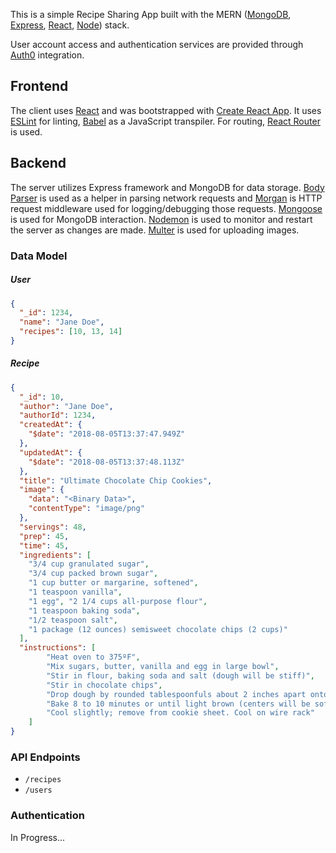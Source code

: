 This is a simple Recipe Sharing App built with the MERN ([MongoDB](https://www.mongodb.com/), [Express](https://expressjs.com/), [React](https://reactjs.org/), [Node](https://nodejs.org/)) stack.

User account access and authentication services are provided through [Auth0](https://auth0.com) integration.

## Frontend
The client uses [React](https://reactjs.org/) and was bootstrapped with [Create React App](https://github.com/facebookincubator/create-react-app). It uses [ESLint](https://eslint.org/) for linting, [Babel](https://babeljs.io/) as a JavaScript transpiler. For routing, [React Router](https://github.com/ReactTraining/react-router) is used.

## Backend
The server utilizes Express framework and MongoDB for data storage. [Body Parser](https://github.com/expressjs/body-parser#readme) is used as a helper in parsing network requests and [Morgan](https://github.com/expressjs/morgan) is HTTP request middleware used for logging/debugging those requests. [Mongoose](http://mongoosejs.com/) is used for MongoDB interaction. [Nodemon](https://github.com/remy/nodemon) is used to monitor and restart the server as changes are made. [Multer](https://www.npmjs.com/package/multer) is used for uploading images.

### Data Model
##### User
```json
{
  "_id": 1234,
  "name": "Jane Doe",
  "recipes": [10, 13, 14]
}
```
##### Recipe
```json
{
  "_id": 10,
  "author": "Jane Doe",
  "authorId": 1234,
  "createdAt": {
    "$date": "2018-08-05T13:37:47.949Z"
  },
  "updatedAt": {
    "$date": "2018-08-05T13:37:48.113Z"
  },
  "title": "Ultimate Chocolate Chip Cookies",
  "image": {
    "data": "<Binary Data>",
    "contentType": "image/png"
  },
  "servings": 48,
  "prep": 45,
  "time": 45,
  "ingredients": [
  	"3/4 cup granulated sugar", 
  	"3/4 cup packed brown sugar", 
  	"1 cup butter or margarine, softened", 
  	"1 teaspoon vanilla", 
  	"1 egg", "2 1/4 cups all-purpose flour", 
  	"1 teaspoon baking soda", 
  	"1/2 teaspoon salt", 
  	"1 package (12 ounces) semisweet chocolate chips (2 cups)"
  ],
  "instructions": [
		"Heat oven to 375ºF", 
		"Mix sugars, butter, vanilla and egg in large bowl", 
		"Stir in flour, baking soda and salt (dough will be stiff)", 
		"Stir in chocolate chips", 
		"Drop dough by rounded tablespoonfuls about 2 inches apart onto ungreased cookie sheet", 
		"Bake 8 to 10 minutes or until light brown (centers will be soft)", 
		"Cool slightly; remove from cookie sheet. Cool on wire rack"
	]
}
```

### API Endpoints
* `/recipes`
* `/users`

### Authentication
In Progress...